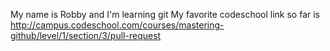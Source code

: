 My name is Robby and I'm learning git
My favorite codeschool link so far is http://campus.codeschool.com/courses/mastering-github/level/1/section/3/pull-request